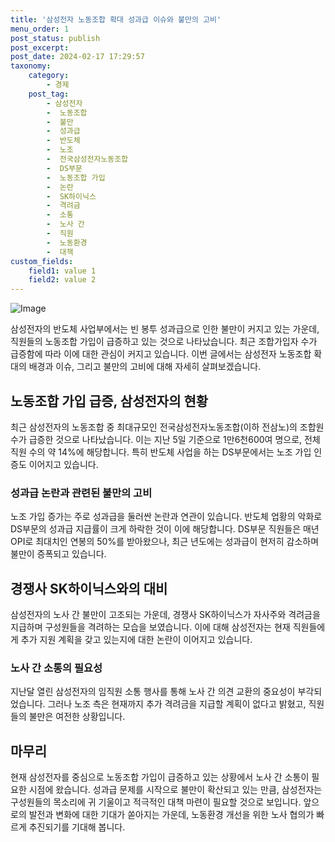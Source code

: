 ```yaml
---
title: '삼성전자 노동조합 확대 성과급 이슈와 불만의 고비'
menu_order: 1
post_status: publish
post_excerpt: 
post_date: 2024-02-17 17:29:57
taxonomy:
    category:
        - 경제
    post_tag:
        - 삼성전자
        -  노동조합
        -  불만
        -  성과급
        -  반도체
        -  노조
        -  전국삼성전자노동조합
        -  DS부문
        -  노동조합 가입
        -  논란
        -  SK하이닉스
        -  격려금
        -  소통
        -  노사 간
        -  직원
        -  노동환경
        -  대책
custom_fields:
    field1: value 1
    field2: value 2
---
```


![Image](https://imgnews.pstatic.net/image/215/2024/02/11/A202402110034_1_20240211121501297.jpg?type=w647)

삼성전자의 반도체 사업부에서는 빈 봉투 성과급으로 인한 불만이 커지고 있는 가운데, 직원들의 노동조합 가입이 급증하고 있는 것으로 나타났습니다. 최근 조합가입자 수가 급증함에 따라 이에 대한 관심이 커지고 있습니다. 이번 글에서는 삼성전자 노동조합 확대의 배경과 이슈, 그리고 불만의 고비에 대해 자세히 살펴보겠습니다.
## 노동조합 가입 급증, 삼성전자의 현황
최근 삼성전자의 노동조합 중 최대규모인 전국삼성전자노동조합(이하 전삼노)의 조합원 수가 급증한 것으로 나타났습니다. 이는 지난 5일 기준으로 1만6천600여 명으로, 전체 직원 수의 약 14%에 해당합니다. 특히 반도체 사업을 하는 DS부문에서는 노조 가입 인증도 이어지고 있습니다.
### 성과급 논란과 관련된 불만의 고비
노조 가입 증가는 주로 성과급을 둘러싼 논란과 연관이 있습니다. 반도체 업황의 악화로 DS부문의 성과급 지급률이 크게 하락한 것이 이에 해당합니다. DS부문 직원들은 매년 OPI로 최대치인 연봉의 50%를 받아왔으나, 최근 년도에는 성과급이 현저히 감소하며 불만이 증폭되고 있습니다.
## 경쟁사 SK하이닉스와의 대비
삼성전자의 노사 간 불만이 고조되는 가운데, 경쟁사 SK하이닉스가 자사주와 격려금을 지급하며 구성원들을 격려하는 모습을 보였습니다. 이에 대해 삼성전자는 현재 직원들에게 추가 지원 계획을 갖고 있는지에 대한 논란이 이어지고 있습니다.
### 노사 간 소통의 필요성
지난달 열린 삼성전자의 임직원 소통 행사를 통해 노사 간 의견 교환의 중요성이 부각되었습니다. 그러나 노조 측은 현재까지 추가 격려금을 지급할 계획이 없다고 밝혔고, 직원들의 불만은 여전한 상황입니다.
## 마무리
현재 삼성전자를 중심으로 노동조합 가입이 급증하고 있는 상황에서 노사 간 소통이 필요한 시점에 왔습니다. 성과급 문제를 시작으로 불만이 확산되고 있는 만큼, 삼성전자는 구성원들의 목소리에 귀 기울이고 적극적인 대책 마련이 필요할 것으로 보입니다. 앞으로의 발전과 변화에 대한 기대가 쏟아지는 가운데, 노동환경 개선을 위한 노사 협의가 빠르게 추진되기를 기대해 봅니다.
